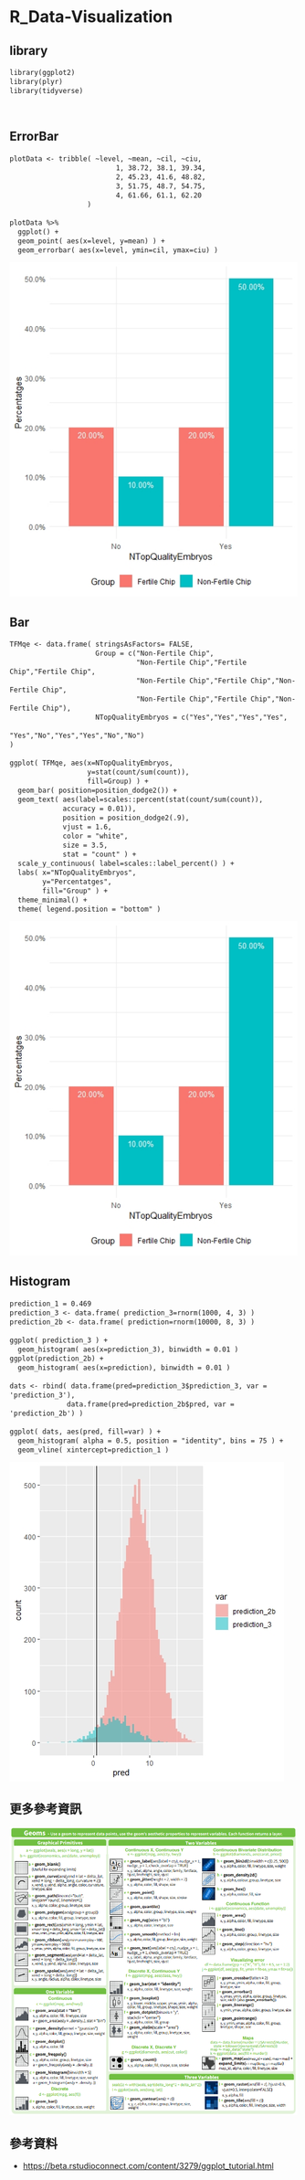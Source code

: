 # R_Data-Visualization

## library
```
library(ggplot2)
library(plyr)
library(tidyverse)
```
<br>

## ErrorBar
```
plotData <- tribble( ~level, ~mean, ~cil, ~ciu,
                          1, 38.72, 38.1, 39.34,
                          2, 45.23, 41.6, 48.82,
                          3, 51.75, 48.7, 54.75,
                          4, 61.66, 61.1, 62.20
                   )

plotData %>% 
  ggplot() + 
  geom_point( aes(x=level, y=mean) ) +
  geom_errorbar( aes(x=level, ymin=cil, ymax=ciu) )
```
<img src="https://github.com/sueshow/R_Data-Visualization/blob/main/picture/ggplot_bar.jpeg" width=800>
<br>

## Bar
```
TFMqe <- data.frame( stringsAsFactors= FALSE,
                     Group = c("Non-Fertile Chip",
                               "Non-Fertile Chip","Fertile Chip","Fertile Chip",
                               "Non-Fertile Chip","Fertile Chip","Non-Fertile Chip",
                               "Non-Fertile Chip","Fertile Chip","Non-Fertile Chip"),
                     NTopQualityEmbryos = c("Yes","Yes","Yes","Yes",
                                            "Yes","No","Yes","Yes","No","No")
)

ggplot( TFMqe, aes(x=NTopQualityEmbryos,
                   y=stat(count/sum(count)),
                   fill=Group) ) +
  geom_bar( position=position_dodge2()) +
  geom_text( aes(label=scales::percent(stat(count/sum(count)), 
             accuracy = 0.01)),
             position = position_dodge2(.9),
             vjust = 1.6,
             color = "white",
             size = 3.5,
             stat = "count" ) +
  scale_y_continuous( label=scales::label_percent() ) +
  labs( x="NTopQualityEmbryos",
        y="Percentatges",
        fill="Group" ) +
  theme_minimal() +
  theme( legend.position = "bottom" )
```
<img src="https://github.com/sueshow/R_Data-Visualization/blob/main/picture/ggplot_bar.jpeg" width=800>
<br>

## Histogram
```
prediction_1 = 0.469
prediction_3 <- data.frame( prediction_3=rnorm(1000, 4, 3) )  
prediction_2b <- data.frame( prediction=rnorm(10000, 8, 3) )

ggplot( prediction_3 ) +
  geom_histogram( aes(x=prediction_3), binwidth = 0.01 )
ggplot(prediction_2b) +
  geom_histogram( aes(x=prediction), binwidth = 0.01 )

dats <- rbind( data.frame(pred=prediction_3$prediction_3, var = 'prediction_3'),
              data.frame(pred=prediction_2b$pred, var = 'prediction_2b') )

ggplot( dats, aes(pred, fill=var) ) + 
  geom_histogram( alpha = 0.5, position = "identity", bins = 75 ) +
  geom_vline( xintercept=prediction_1 )
```
![ggplot_histogram](https://github.com/sueshow/R_Data-Visualization/blob/main/picture/ggplot_histogram.jpeg)
<br>

## 更多參考資訊
![更多參考資訊](https://github.com/sueshow/R_Data-Visualization/blob/main/picture/ggplot.png)
<br>

## 參考資料
* https://beta.rstudioconnect.com/content/3279/ggplot_tutorial.html
